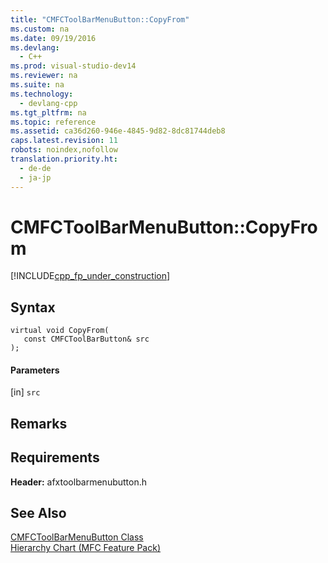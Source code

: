 ```yaml
---
title: "CMFCToolBarMenuButton::CopyFrom"
ms.custom: na
ms.date: 09/19/2016
ms.devlang: 
  - C++
ms.prod: visual-studio-dev14
ms.reviewer: na
ms.suite: na
ms.technology: 
  - devlang-cpp
ms.tgt_pltfrm: na
ms.topic: reference
ms.assetid: ca36d260-946e-4845-9d82-8dc81744deb8
caps.latest.revision: 11
robots: noindex,nofollow
translation.priority.ht: 
  - de-de
  - ja-jp
---
```

# CMFCToolBarMenuButton::CopyFrom
[!INCLUDE[cpp_fp_under_construction](../vs140/includes/cpp_fp_under_construction_md.md)]  
  
## Syntax  
  
```  
virtual void CopyFrom(  
   const CMFCToolBarButton& src  
);  
```  
  
#### Parameters  
 [in] `src`  
  
## Remarks  
  
## Requirements  
 **Header:** afxtoolbarmenubutton.h  
  
## See Also  
 [CMFCToolBarMenuButton Class](../vs140/CMFCToolBarMenuButton-Class.md)   
 [Hierarchy Chart (MFC Feature Pack)](../vs140/Hierarchy-Chart.md)